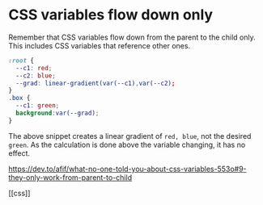 # CSS variables flow down only

Remember that CSS variables flow down from the parent to the child only. This includes CSS variables that reference other ones.

```css
:root {
  --c1: red;
  --c2: blue;
  --grad: linear-gradient(var(--c1),var(--c2);
}
.box {
  --c1: green;
  background:var(--grad);
}
```

The above snippet creates a linear gradient of `red, blue`, not the desired `green`.
As the calculation is done above the variable changing, it has no effect.

https://dev.to/afif/what-no-one-told-you-about-css-variables-553o#9-they-only-work-from-parent-to-child

[[css]]